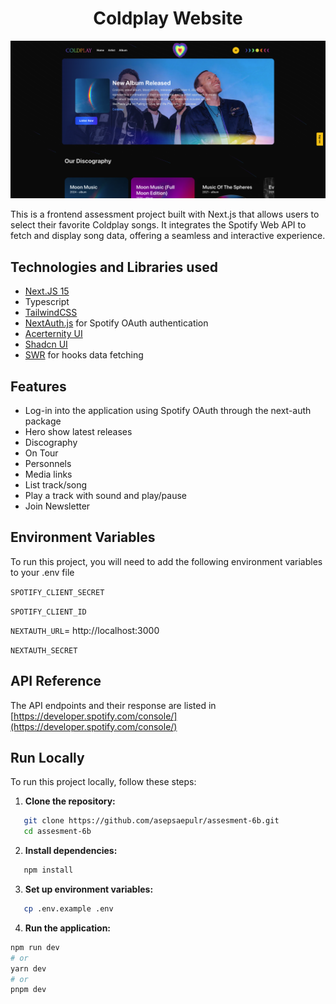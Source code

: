 <div align="center">

# Coldplay Website

</div>

![App Screenshot](/public/landing.png)

This is a frontend assessment project built with Next.js that allows users to select their favorite Coldplay songs. It integrates the Spotify Web API to fetch and display song data, offering a seamless and interactive experience.

## Technologies and Libraries used

- [Next.JS 15](https://nextjs.org/)
- Typescript
- [TailwindCSS](https://tailwindcss.com/)
- [NextAuth.js](https://next-auth.js.org/) for Spotify OAuth authentication
- [Acerternity UI](https://ui.aceternity.com/)
- [Shadcn UI](https://ui.shadcn.com/)
- [SWR](https://swr.vercel.app/) for hooks data fetching

## Features

- Log-in into the application using Spotify OAuth through the next-auth package
- Hero show latest releases
- Discography
- On Tour
- Personnels
- Media links
- List track/song
- Play a track with sound and play/pause
- Join Newsletter

## Environment Variables

To run this project, you will need to add the following environment variables to your .env file

`SPOTIFY_CLIENT_SECRET`

`SPOTIFY_CLIENT_ID`

`NEXTAUTH_URL`= http://localhost:3000

`NEXTAUTH_SECRET`

## API Reference

The API endpoints and their response are listed in [https://developer.spotify.com/console/](https://developer.spotify.com/console/)

## Run Locally

To run this project locally, follow these steps:

1. **Clone the repository:**

```bash
   git clone https://github.com/asepsaepulr/assesment-6b.git
   cd assesment-6b
```

2. **Install dependencies:**

```bash
   npm install
```

3. **Set up environment variables:**

```bash
   cp .env.example .env
```

4. **Run the application:**

```bash
npm run dev
# or
yarn dev
# or
pnpm dev
